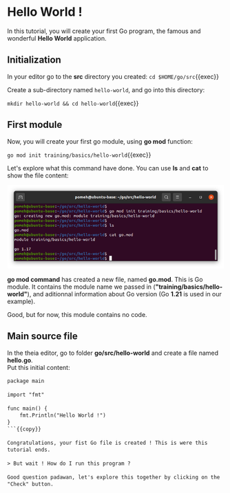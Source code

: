 # Hello World !

In this tutorial, you will create your first Go program, the famous and wonderful **Hello World** application.

## Initialization

In your editor go to the **src** directory you created: `cd $HOME/go/src`{{exec}}

Create a sub-directory named `hello-world`, and go into this directory:

`mkdir hello-world && cd hello-world`{{exec}}

## First module

Now, you will create your first go module, using **go mod** function:

`go mod init training/basics/hello-world`{{exec}}

Let's explore what this command have done. You can use **ls** and **cat** to show the file content:

![Scan results](./images/go-mod.png)

**go mod command** has created a new file, named **go.mod**. This is Go module. It contains the module name we passed in (**"training/basics/hello-world"**), and aditionnal information about Go version (Go **1.21** is used in our example).

Good, but for now, this module contains no code.

## Main source file

In the theia editor, go to folder **go/src/hello-world** and create a file named **hello.go**.  
Put this initial content:  

```
package main

import "fmt"

func main() {
    fmt.Println("Hello World !")
}
```{{copy}}

Congratulations, your fist Go file is created ! This is were this tutorial ends.

> But wait ! How do I run this program ?

Good question padawan, let's explore this together by clicking on the "Check" button.
